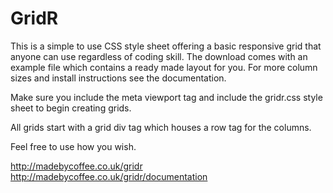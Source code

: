 # GridR
This is a simple to use CSS style sheet offering a basic responsive grid that anyone can use regardless of coding skill. The download comes with an example file which contains a ready made layout for you. For more column sizes and install instructions see the documentation.

Make sure you include the meta viewport tag and include the gridr.css style sheet to begin creating grids.

All grids start with a grid div tag which houses a row tag for the columns.

Feel free to use how you wish.

http://madebycoffee.co.uk/gridr
http://madebycoffee.co.uk/gridr/documentation
